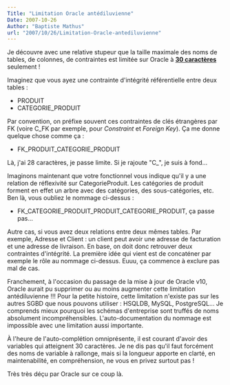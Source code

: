 ```yaml
---
Title: "Limitation Oracle antédiluvienne"
Date: 2007-10-26
Author: "Baptiste Mathus"
url: "2007/10/26/Limitation-Oracle-antediluvienne"
---
```




Je découvre avec une relative stupeur que la taille maximale des noms de
tables, de colonnes, de contraintes est limitée sur Oracle à **[30
caractères](http://www.orafaq.com/forum/t/20654/0/)** seulement !

Imaginez que vous ayez une contrainte d'intégrité référentielle entre
deux tables :

-   PRODUIT
-   CATEGORIE\_PRODUIT

Par convention, on préfixe souvent ces contraintes de clés étrangères
par FK (voire C\_FK par exemple, pour *Constraint* et *Foreign Key*). Ça
me donne quelque chose comme ça :

-   FK\_PRODUIT\_CATEGORIE\_PRODUIT

Là, j'ai 28 caractères, je passe limite. Si je rajoute "C\_", je suis à
fond...

Imaginons maintenant que votre fonctionnel vous indique qu'il y a une
relation de réflexivité sur CategorieProduit. Les catégories de produit
forment en effet un arbre avec des catégories, des sous-catégories, etc.
Ben là, vous oubliez le nommage ci-dessus :

-   FK\_CATEGORIE\_PRODUIT\_PRODUIT\_CATEGORIE\_PRODUIT, ça passe pas...

Autre cas, si vous avez deux relations entre deux mêmes tables. Par
exemple, Adresse et Client : un client peut avoir une adresse de
facturation et une adresse de livraison. En base, on doit donc retrouver
deux contraintes d'intégrité. La première idée qui vient est de
concaténer par exemple le rôle au nommage ci-dessus. Euuu, ça commence à
exclure pas mal de cas.

Franchement, à l'occasion du passage de la mise à jour de Oracle v10,
Oracle aurait pu supprimer ou au moins augmenter cette limitation
antédiluvienne !!! Pour la petite histoire, cette limitation n'existe
pas sur les autres SGBD que nous pouvons utiliser : HSQLDB, MySQL,
PostgreSQL... Je comprends mieux pourquoi les schémas d'entreprise sont
truffés de noms absolument incompréhensibles. L'auto-documentation du
nommage est impossible avec une limitation aussi importante.

À l'heure de l'auto-complétion omniprésente, il est courant d'avoir des
variables qui atteignent 30 caractères. Je ne dis pas qu'il faut
forcément des noms de variable à rallonge, mais si la longueur apporte
en clarté, en maintenabilité, en compréhension, ne vous en privez
surtout pas !

Très très déçu par Oracle sur ce coup là.

